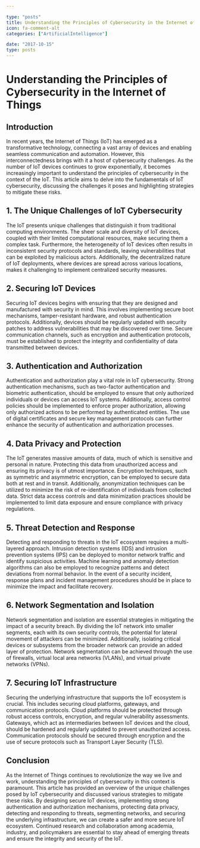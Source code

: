```yaml
---

type: "posts"
title: Understanding the Principles of Cybersecurity in the Internet of Things
icon: fa-comment-alt
categories: ["ArtificialIntelligence"]

date: "2017-10-15"
type: posts
---
```





# Understanding the Principles of Cybersecurity in the Internet of Things

## Introduction
In recent years, the Internet of Things (IoT) has emerged as a transformative technology, connecting a vast array of devices and enabling seamless communication and automation. However, this interconnectedness brings with it a host of cybersecurity challenges. As the number of IoT devices continues to grow exponentially, it becomes increasingly important to understand the principles of cybersecurity in the context of the IoT. This article aims to delve into the fundamentals of IoT cybersecurity, discussing the challenges it poses and highlighting strategies to mitigate these risks.

## 1. The Unique Challenges of IoT Cybersecurity
The IoT presents unique challenges that distinguish it from traditional computing environments. The sheer scale and diversity of IoT devices, coupled with their limited computational resources, make securing them a complex task. Furthermore, the heterogeneity of IoT devices often results in inconsistent security protocols and standards, leaving vulnerabilities that can be exploited by malicious actors. Additionally, the decentralized nature of IoT deployments, where devices are spread across various locations, makes it challenging to implement centralized security measures.

## 2. Securing IoT Devices
Securing IoT devices begins with ensuring that they are designed and manufactured with security in mind. This involves implementing secure boot mechanisms, tamper-resistant hardware, and robust authentication protocols. Additionally, devices should be regularly updated with security patches to address vulnerabilities that may be discovered over time. Secure communication channels, such as encryption and authentication protocols, must be established to protect the integrity and confidentiality of data transmitted between devices.

## 3. Authentication and Authorization
Authentication and authorization play a vital role in IoT cybersecurity. Strong authentication mechanisms, such as two-factor authentication and biometric authentication, should be employed to ensure that only authorized individuals or devices can access IoT systems. Additionally, access control policies should be implemented to enforce proper authorization, allowing only authorized actions to be performed by authenticated entities. The use of digital certificates and secure key management protocols can further enhance the security of authentication and authorization processes.

## 4. Data Privacy and Protection
The IoT generates massive amounts of data, much of which is sensitive and personal in nature. Protecting this data from unauthorized access and ensuring its privacy is of utmost importance. Encryption techniques, such as symmetric and asymmetric encryption, can be employed to secure data both at rest and in transit. Additionally, anonymization techniques can be utilized to minimize the risk of re-identification of individuals from collected data. Strict data access controls and data minimization practices should be implemented to limit data exposure and ensure compliance with privacy regulations.

## 5. Threat Detection and Response
Detecting and responding to threats in the IoT ecosystem requires a multi-layered approach. Intrusion detection systems (IDS) and intrusion prevention systems (IPS) can be deployed to monitor network traffic and identify suspicious activities. Machine learning and anomaly detection algorithms can also be employed to recognize patterns and detect deviations from normal behavior. In the event of a security incident, response plans and incident management procedures should be in place to minimize the impact and facilitate recovery.

## 6. Network Segmentation and Isolation
Network segmentation and isolation are essential strategies in mitigating the impact of a security breach. By dividing the IoT network into smaller segments, each with its own security controls, the potential for lateral movement of attackers can be minimized. Additionally, isolating critical devices or subsystems from the broader network can provide an added layer of protection. Network segmentation can be achieved through the use of firewalls, virtual local area networks (VLANs), and virtual private networks (VPNs).

## 7. Securing IoT Infrastructure
Securing the underlying infrastructure that supports the IoT ecosystem is crucial. This includes securing cloud platforms, gateways, and communication protocols. Cloud platforms should be protected through robust access controls, encryption, and regular vulnerability assessments. Gateways, which act as intermediaries between IoT devices and the cloud, should be hardened and regularly updated to prevent unauthorized access. Communication protocols should be secured through encryption and the use of secure protocols such as Transport Layer Security (TLS).

## Conclusion
As the Internet of Things continues to revolutionize the way we live and work, understanding the principles of cybersecurity in this context is paramount. This article has provided an overview of the unique challenges posed by IoT cybersecurity and discussed various strategies to mitigate these risks. By designing secure IoT devices, implementing strong authentication and authorization mechanisms, protecting data privacy, detecting and responding to threats, segmenting networks, and securing the underlying infrastructure, we can create a safer and more secure IoT ecosystem. Continued research and collaboration among academia, industry, and policymakers are essential to stay ahead of emerging threats and ensure the integrity and security of the IoT.